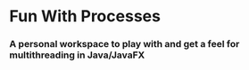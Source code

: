 # Fun With Processes 

### A personal workspace to play with and get a feel for multithreading in Java/JavaFX
